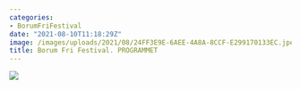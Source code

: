 ```yaml
---
categories:
- BorumFriFestival
date: "2021-08-10T11:18:29Z"
image: /images/uploads/2021/08/24FF3E9E-6AEE-4A8A-8CCF-E299170133EC.jpeg
title: Borum Fri Festival. PROGRAMMET
---
```


[![](/images/uploads/2021/08/24FF3E9E-6AEE-4A8A-8CCF-E299170133EC-709x1024.jpeg)](/images/uploads/2021/08/24FF3E9E-6AEE-4A8A-8CCF-E299170133EC.jpeg)